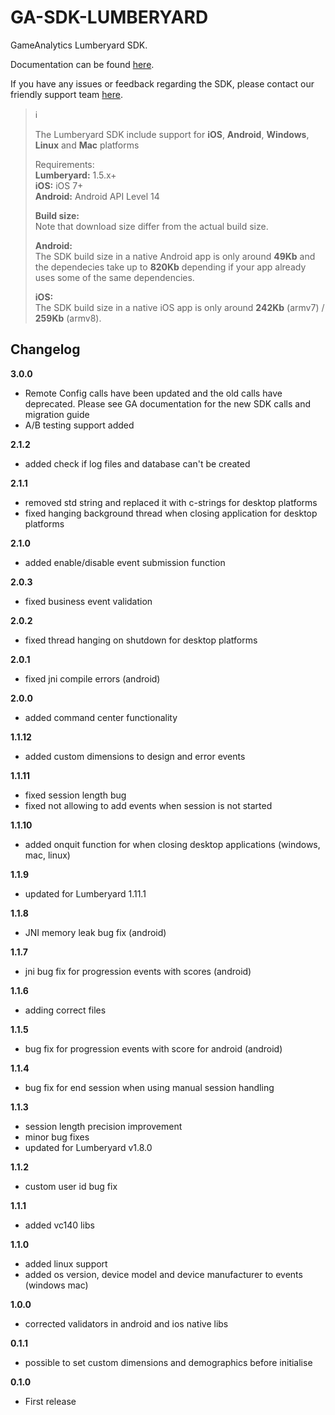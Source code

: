 # GA-SDK-LUMBERYARD
GameAnalytics Lumberyard SDK.

Documentation can be found [here](https://gameanalytics.com/docs/lumberyard-sdk).

If you have any issues or feedback regarding the SDK, please contact our friendly support team [here](https://gameanalytics.com/contact).

> :information_source:<br>
>
> The Lumberyard SDK include support for **iOS**, **Android**, **Windows**, **Linux** and **Mac** platforms
>
> Requirements:<br/>
> **Lumberyard:** 1.5.x+  
> **iOS:** iOS 7+<br/>
> **Android:** Android API Level 14<br>   
>   
> **Build size:**   
> Note that download size differ from the actual build size.   
>   
> **Android:**   
> The SDK build size in a native Android app is only around **49Kb** and the dependecies take up to **820Kb** depending if your app already uses some of the same dependencies.   
>   
> **iOS:**   
> The SDK build size in a native iOS app is only around **242Kb** (armv7) / **259Kb** (armv8).


Changelog
---------
<!--(CHANGELOG_TOP)-->
**3.0.0**
* Remote Config calls have been updated and the old calls have deprecated. Please see GA documentation for the new SDK calls and migration guide
* A/B testing support added

**2.1.2**
* added check if log files and database can't be created

**2.1.1**
* removed std string and replaced it with c-strings for desktop platforms
* fixed hanging background thread when closing application for desktop platforms

**2.1.0**
* added enable/disable event submission function

**2.0.3**
* fixed business event validation

**2.0.2**
* fixed thread hanging on shutdown for desktop platforms

**2.0.1**
* fixed jni compile errors (android)

**2.0.0**
* added command center functionality

**1.1.12**
* added custom dimensions to design and error events

**1.1.11**
* fixed session length bug
* fixed not allowing to add events when session is not started

**1.1.10**
* added onquit function for when closing desktop applications (windows, mac, linux)

**1.1.9**
* updated for Lumberyard 1.11.1

**1.1.8**
* JNI memory leak bug fix (android)

**1.1.7**
* jni bug fix for progression events with scores (android)

**1.1.6**
* adding correct files

**1.1.5**
* bug fix for progression events with score for android (android)

**1.1.4**
* bug fix for end session when using manual session handling

**1.1.3**
* session length precision improvement
* minor bug fixes
* updated for Lumberyard v1.8.0

**1.1.2**
* custom user id bug fix

**1.1.1**
* added vc140 libs

**1.1.0**
* added linux support
* added os version, device model and device manufacturer to events (windows mac)

**1.0.0**
* corrected validators in android and ios native libs

**0.1.1**
* possible to set custom dimensions and demographics before initialise

**0.1.0**
* First release
